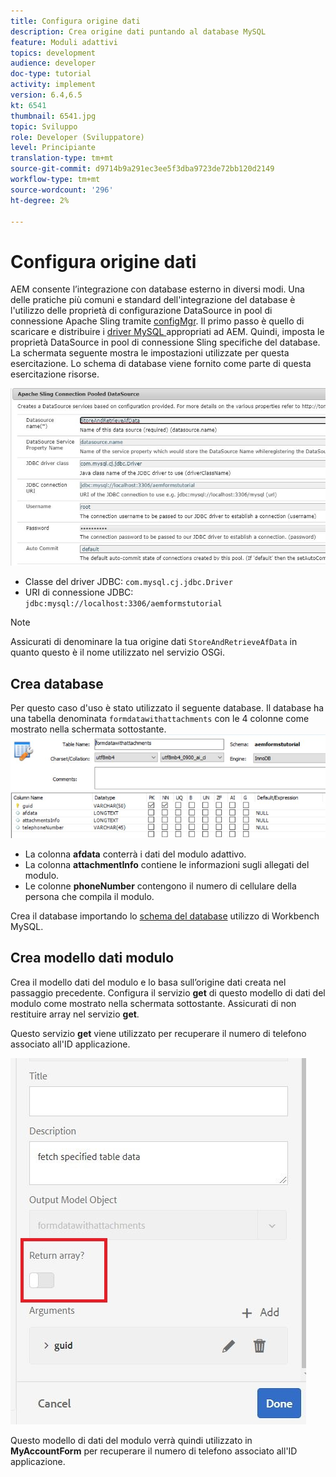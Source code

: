 ```yaml
---
title: Configura origine dati
description: Crea origine dati puntando al database MySQL
feature: Moduli adattivi
topics: development
audience: developer
doc-type: tutorial
activity: implement
version: 6.4,6.5
kt: 6541
thumbnail: 6541.jpg
topic: Sviluppo
role: Developer (Sviluppatore)
level: Principiante
translation-type: tm+mt
source-git-commit: d9714b9a291ec3ee5f3dba9723de72bb120d2149
workflow-type: tm+mt
source-wordcount: '296'
ht-degree: 2%

---
```



# Configura origine dati

AEM consente l’integrazione con database esterno in diversi modi. Una delle pratiche più comuni e standard dell&#39;integrazione del database è l&#39;utilizzo delle proprietà di configurazione DataSource in pool di connessione Apache Sling tramite [configMgr](http://localhost:4502/system/console/configMgr).
Il primo passo è quello di scaricare e distribuire i [driver MySQL ](https://mvnrepository.com/artifact/mysql/mysql-connector-java) appropriati ad AEM.
Quindi, imposta le proprietà DataSource in pool di connessione Sling specifiche del database. La schermata seguente mostra le impostazioni utilizzate per questa esercitazione. Lo schema di database viene fornito come parte di questa esercitazione risorse.

![sorgente dati](assets/data-source.JPG)


* Classe del driver JDBC: `com.mysql.cj.jdbc.Driver`
* URI di connessione JDBC: `jdbc:mysql://localhost:3306/aemformstutorial`

>[!NOTE]
>Assicurati di denominare la tua origine dati `StoreAndRetrieveAfData` in quanto questo è il nome utilizzato nel servizio OSGi.


## Crea database


Per questo caso d&#39;uso è stato utilizzato il seguente database. Il database ha una tabella denominata `formdatawithattachments` con le 4 colonne come mostrato nella schermata sottostante.
![base dati](assets/table-schema.JPG)

* La colonna **afdata** conterrà i dati del modulo adattivo.
* La colonna **attachmentInfo** contiene le informazioni sugli allegati del modulo.
* Le colonne **phoneNumber** contengono il numero di cellulare della persona che compila il modulo.

Crea il database importando lo [schema del database](assets/data-base-schema.sql)
utilizzo di Workbench MySQL.

## Crea modello dati modulo

Crea il modello dati del modulo e lo basa sull’origine dati creata nel passaggio precedente.
Configura il servizio **get** di questo modello di dati del modulo come mostrato nella schermata sottostante.
Assicurati di non restituire array nel servizio **get**.

Questo servizio **get** viene utilizzato per recuperare il numero di telefono associato all&#39;ID applicazione.

![get-service](assets/get-service.JPG)

Questo modello di dati del modulo verrà quindi utilizzato in **MyAccountForm** per recuperare il numero di telefono associato all&#39;ID applicazione.
